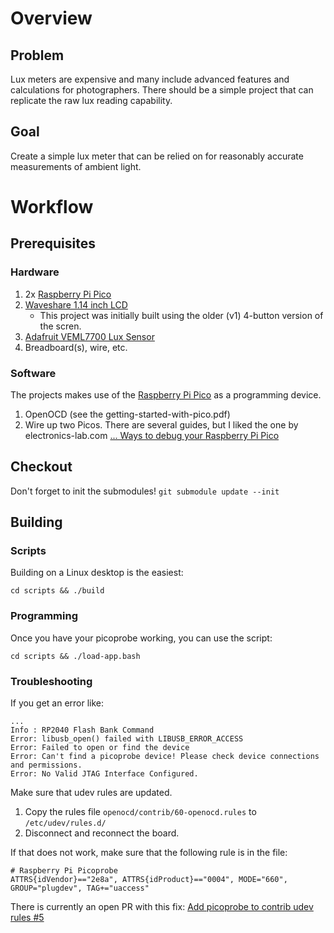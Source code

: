 # Overview
## Problem
Lux meters are expensive and many include advanced features and calculations for 
photographers. There should be a simple project that can replicate the raw lux
reading capability.

## Goal
Create a simple lux meter that can be relied on for reasonably accurate measurements
of ambient light.

# Workflow
## Prerequisites
### Hardware
1. 2x [Raspberry Pi Pico](https://www.pishop.us/product/raspberry-pi-pico/)
2. [Waveshare 1.14 inch LCD](https://www.amazon.com/gp/product/B08XK49TWM/ref=ppx_yo_dt_b_search_asin_image?ie=UTF8&psc=1)
	* This project was initially built using the older (v1) 4-button version of the scren.
3. [Adafruit VEML7700 Lux Sensor](https://www.adafruit.com/product/439)
4. Breadboard(s), wire, etc.

### Software
The projects makes use of the [Raspberry Pi Pico](https://www.raspberrypi.org/documentation/microcontrollers/raspberry-pi-pico.html)
as a programming device.
1. OpenOCD (see the getting-started-with-pico.pdf)
2. Wire up two Picos. There are several guides, but I liked the one by electronics-lab.com
   [... Ways to debug your Raspberry Pi Pico](https://www.electronics-lab.com/understanding-the-ways-to-debug-your-raspberry-pi-pico-development-board/)

## Checkout
Don't forget to init the submodules! `git submodule update --init`

## Building
### Scripts
Building on a Linux desktop is the easiest:

`cd scripts && ./build`

### Programming
Once you have your picoprobe working, you can use the script:

`cd scripts && ./load-app.bash`


### Troubleshooting
If you get an error like:

```
...
Info : RP2040 Flash Bank Command
Error: libusb_open() failed with LIBUSB_ERROR_ACCESS
Error: Failed to open or find the device
Error: Can't find a picoprobe device! Please check device connections and permissions.
Error: No Valid JTAG Interface Configured.
```

Make sure that udev rules are updated.

1. Copy the rules file `openocd/contrib/60-openocd.rules` to `/etc/udev/rules.d/`
2. Disconnect and reconnect the board.

If that does not work, make sure that the following rule is in the file:

```
# Raspberry Pi Picoprobe
ATTRS{idVendor}=="2e8a", ATTRS{idProduct}=="0004", MODE="660", GROUP="plugdev", TAG+="uaccess"
```

There is currently an open PR with this
fix: [Add picoprobe to contrib udev rules #5](https://github.com/raspberrypi/openocd/pull/5/commits/14e328ee76a02f1ab28a5f08b59d80112c9ea692)



